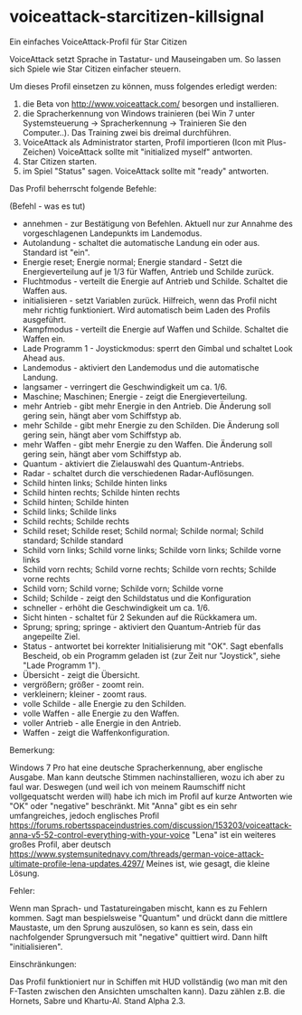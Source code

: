 # voiceattack-starcitizen-killsignal
Ein einfaches VoiceAttack-Profil für Star Citizen

VoiceAttack setzt Sprache in Tastatur- und Mauseingaben um.
So lassen sich Spiele wie Star Citizen einfacher steuern.

Um dieses Profil einsetzen zu können, muss folgendes erledigt werden:

1. die Beta von http://www.voiceattack.com/ besorgen und installieren.
2. die Spracherkennung von Windows trainieren (bei Win 7 unter Systemsteuerung
-> Spracherkennung -> Trainieren Sie den Computer..). Das Training zwei bis dreimal durchführen.
3. VoiceAttack als Administrator starten, Profil importieren (Icon mit Plus-Zeichen)
VoiceAttack sollte mit "initialized myself" antworten.
4. Star Citizen starten.
5. im Spiel "Status" sagen. VoiceAttack sollte mit "ready" antworten.

Das Profil beherrscht folgende Befehle:

(Befehl - was es tut)

- annehmen - zur Bestätigung von Befehlen. Aktuell nur zur Annahme des vorgeschlagenen Landepunkts im Landemodus.
- Autolandung - schaltet die automatische Landung ein oder aus. Standard ist "ein".
- Energie reset; Energie normal; Energie standard - Setzt die Energieverteilung auf je 1/3 für Waffen, Antrieb und Schilde zurück.
- Fluchtmodus - verteilt die Energie auf Antrieb und Schilde. Schaltet die Waffen aus.
- initialisieren - setzt Variablen zurück. Hilfreich, wenn das Profil nicht mehr richtig funktioniert. Wird automatisch beim 
Laden des Profils ausgeführt.
- Kampfmodus - verteilt die Energie auf Waffen und Schilde. Schaltet die Waffen ein.
- Lade Programm 1 - Joystickmodus: sperrt den Gimbal und schaltet Look Ahead aus.
- Landemodus - aktiviert den Landemodus und die automatische Landung.
- langsamer - verringert die Geschwindigkeit um ca. 1/6.
- Maschine; Maschinen; Energie - zeigt die Energieverteilung.
- mehr Antrieb - gibt mehr Energie in den Antrieb. Die Änderung soll gering sein, hängt aber vom Schiffstyp ab.
- mehr Schilde - gibt mehr Energie zu den Schilden. Die Änderung soll gering sein, hängt aber vom Schiffstyp ab.
- mehr Waffen - gibt mehr Energie zu den Waffen. Die Änderung soll gering sein, hängt aber vom Schiffstyp ab.
- Quantum - aktiviert die Zielauswahl des Quantum-Antriebs.
- Radar - schaltet durch die verschiedenen Radar-Auflösungen.
- Schild hinten links; Schilde hinten links
- Schild hinten rechts; Schilde hinten rechts
- Schild hinten; Schilde hinten
- Schild links; Schilde links
- Schild rechts; Schilde rechts
- Schild reset; Schilde reset; Schild normal; Schilde normal; Schild standard; Schilde standard
- Schild vorn links; Schild vorne links; Schilde vorn links; Schilde vorne links
- Schild vorn rechts; Schild vorne rechts; Schilde vorn rechts; Schilde vorne rechts
- Schild vorn; Schild vorne; Schilde vorn; Schilde vorne
- Schild; Schilde - zeigt den Schildstatus und die Konfiguration
- schneller - erhöht die Geschwindigkeit um ca. 1/6.
- Sicht hinten - schaltet für 2 Sekunden auf die Rückkamera um.
- Sprung; spring; springe - aktiviert den Quantum-Antrieb für das angepeilte Ziel.
- Status - antwortet bei korrekter Initialisierung mit "OK". Sagt ebenfalls Bescheid, ob ein Programm geladen ist (zur Zeit nur "Joystick", siehe "Lade Programm 1").
- Übersicht - zeigt die Übersicht.
- vergrößern; größer - zoomt rein.
- verkleinern; kleiner - zoomt raus.
- volle Schilde - alle Energie zu den Schilden.
- volle Waffen - alle Energie zu den Waffen.
- voller Antrieb - alle Energie in den Antrieb.
- Waffen - zeigt die Waffenkonfiguration.

Bemerkung:

Windows 7 Pro hat eine deutsche Spracherkennung, aber englische Ausgabe. Man kann deutsche Stimmen nachinstallieren,
wozu ich aber zu faul war. Deswegen (und weil ich von meinem Raumschiff nicht vollgequatscht werden will) habe ich mich im Profil auf kurze Antworten wie "OK" oder "negative" beschränkt.
Mit "Anna" gibt es ein sehr umfangreiches, jedoch englisches Profil https://forums.robertsspaceindustries.com/discussion/153203/voiceattack-anna-v5-52-control-everything-with-your-voice
"Lena" ist ein weiteres großes Profil, aber deutsch https://www.systemsunitednavy.com/threads/german-voice-attack-ultimate-profile-lena-updates.4297/
Meines ist, wie gesagt, die kleine Lösung.

Fehler:

Wenn man Sprach- und Tastatureingaben mischt, kann es zu Fehlern kommen. Sagt man bespielsweise "Quantum" und drückt dann die mittlere Maustaste, um den Sprung auszulösen, so kann es sein, dass ein nachfolgender Sprungversuch mit "negative" quittiert wird. Dann hilft "initialisieren".

Einschränkungen:

Das Profil funktioniert nur in Schiffen mit HUD vollständig (wo man mit den F-Tasten zwischen den Ansichten umschalten kann). Dazu zählen z.B. die Hornets, Sabre und Khartu-Al. Stand Alpha 2.3.

